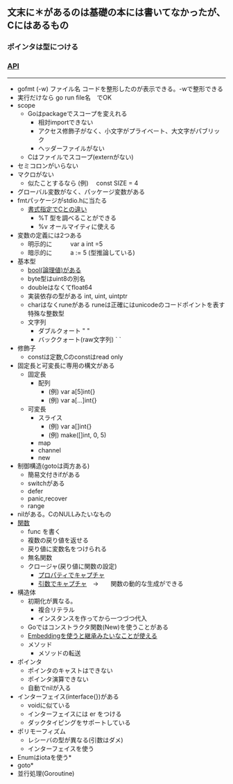 文末に＊があるのは基礎の本には書いてなかったが、Cにはあるもの
----------------------------------
### ポインタは型につける
### [API](https://golang.org/ref/spec)
----------------------------------
- gofmt (-w) ファイル名 コードを整形したのが表示できる。-wで整形できる
- 実行だけなら go run file名　でOK
- scope
  - Goはpackageでスコープを変えれる
    - 相対importできない
    - アクセス修飾子がなく、小文字がプライベート、大文字がパブリック
    - ヘッダーファイルがない
  - Cはファイルでスコープ(externがない)
- セミコロンがいらない
- マクロがない
  - 似たことするなら  (例)　 const SIZE = 4
- グローバル変数がなく、パッケージ変数がある
- fmtパッケージがstdio.hに当たる
  - [書式指定でCとの違い](https://github.com/rw5jkk6/open-main/blob/main/Go%E8%A8%80%E8%AA%9E/Go%E3%81%AE%E6%96%87%E6%B3%95/string-format.go)
    - %T 型を調べることができる 
    - %v オールマイティに使える
- 変数の定義には2つある
  - 明示的に　　　var a int =5
  - 暗示的に　　　a := 5    (型推論している)
- 基本型
  - [bool(論理値)がある](https://github.com/rw5jkk6/open-main/blob/main/Go%E8%A8%80%E8%AA%9E/Go%E3%81%AE%E6%96%87%E6%B3%95/bool.go)
  - byte型はuint8の別名
  - doubleはなくてfloat64
  - 実装依存の型がある int, uint, uintptr
  - charはなくruneがある runeは正確にはunicodeのコードポイントを表す特殊な整数型
  - 文字列
    - ダブルクォート  " " 
    - バッククォート(raw文字列)   \`  \`
- 修飾子
  - constは定数,Cのconstはread only
- 固定長と可変長に専用の構文がある
  - 固定長
    - 配列   
      - (例)  var a[5]int{}
      - (例)  var a[...]int{} 
  - 可変長
    - スライス 
      - (例)  var a[]int{}
      - (例)  make([]int, 0, 5)
    - map
    - channel
    - new  
- 制御構造(gotoは両方ある)
  - 簡易文付きifがある
  - switchがある
  - defer
  - panic,recover
  - range
- nilがある。CのNULLみたいなもの
- [関数](https://github.com/rw5jkk6/open-main/blob/main/Go%E8%A8%80%E8%AA%9E/Go%E3%81%AE%E6%96%87%E6%B3%95/function.go)
  - func を書く　　
  - 複数の戻り値を返せる
  - 戻り値に変数名をつけられる
  - 無名関数　　 
  - クロージャ(戻り値に関数の設定)
    - [プロパティでキャプチャ](https://github.com/rw5jkk6/open-main/blob/main/Go%E8%A8%80%E8%AA%9E/Go%E3%81%AE%E6%96%87%E6%B3%95/closure/closure-localvar.go)
    - [引数でキャプチャ](https://github.com/rw5jkk6/open-main/blob/main/Go%E8%A8%80%E8%AA%9E/Go%E3%81%AE%E6%96%87%E6%B3%95/closure/closure-arg.go)　->　　関数の動的な生成ができる
- 構造体
  - 初期化が異なる。
    - 複合リテラル
    - インスタンスを作ってから一つづつ代入 
  - Goではコンストラクタ関数(New)を使うことがある
  - [Embeddingを使うと継承みたいなことが使える](https://github.com/rw5jkk6/open-main/blob/main/Go%E8%A8%80%E8%AA%9E/Go%E3%81%AE%E6%96%87%E6%B3%95/embeded-new.go)
  - メソッド
    - メソッドの転送 
- ポインタ
  - ポインタのキャストはできない
  - ポインタ演算できない
  - 自動でnilが入る
- インターフェイス(interface{})がある
  - voidに似ている
  - インターフェイスには er をつける
  - ダックタイピングをサポートしている
- ポリモーフィズム
  - レシーバの型が異なる(引数はダメ)
  - インターフェイスを使う
- Enumはiotaを使う*
- goto*
- 並行処理(Goroutine)
